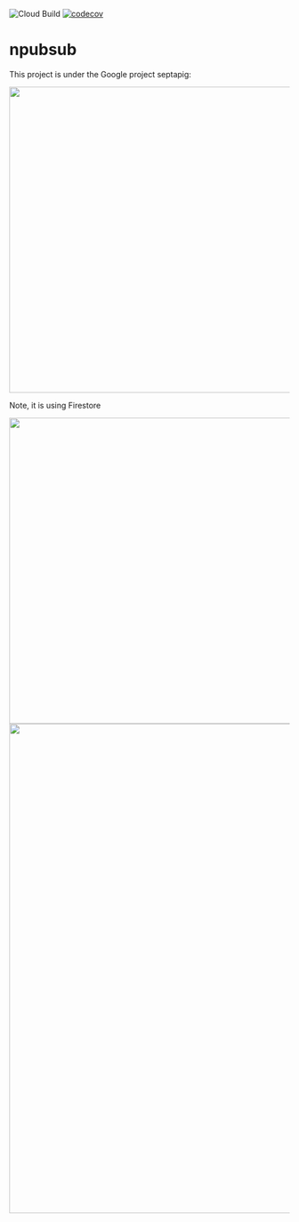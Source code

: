 ![Cloud Build](https://github.com/mchirico/npubsub/workflows/Cloud%20Build/badge.svg)
[![codecov](https://codecov.io/gh/mchirico/npubsub/branch/master/graph/badge.svg)](https://codecov.io/gh/mchirico/npubsub)
# npubsub

This project is under the Google project septapig:

<img src='https://user-images.githubusercontent.com/755710/77863522-2466df00-71f1-11ea-9356-41d419ed23dc.png' width=550 />

Note, it is using Firestore

<img src='https://user-images.githubusercontent.com/755710/77928716-c11f9000-7276-11ea-8621-ea109554583d.png' width=550/>


<img src='https://user-images.githubusercontent.com/755710/77974602-a0325b80-72c5-11ea-875c-1523768581a4.png' width=880/>
